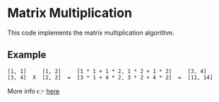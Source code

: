 # Matrix Multiplication
This code implements the matrix multiplication algorithm.

## Example
```
[1, 1]     [1, 2]     [1 * 1 + 1 * 2, 1 * 2 + 1 * 2]     [3, 4]
[3, 4]  X  [2, 2]  =  [3 * 1 + 4 * 2, 3 * 2 + 4 * 2]  =  [11, 14]
```

More info :point_right: [here](https://en.wikipedia.org/wiki/Matrix_multiplication#:~:text=For%20matrix%20multiplication%2C%20the%20number,B%20is%20denoted%20as%20AB. "Click to open the tab")